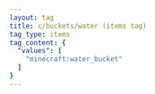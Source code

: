 ```yaml
---
layout: tag
title: c/buckets/water (items tag)
tag_type: items
tag_content: {
  "values": [
    "minecraft:water_bucket"
  ]
}
---
```

